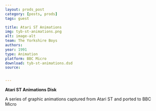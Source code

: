 ```yaml
---
layout: prods_post
category: [posts, prods]
tags: guest

title: Atari ST Animations
img: tyb-st-animations.png
alt: image-alt
team: The Yorkshire Boys
authors: 
year: 1991
type: Animation
platform: BBC Micro
download: tyb-st-animations.dsd
source: 


---
```


**Atari ST Animations Disk**

A series of graphic animations captured from Atari ST and ported to BBC Micro

